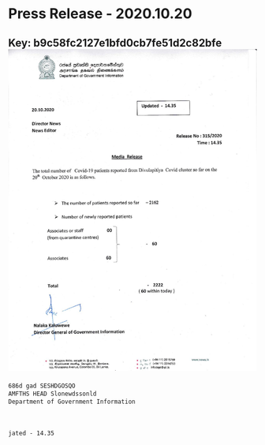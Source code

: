 # Press Release - 2020.10.20 
Key: b9c58fc2127e1bfd0cb7fe51d2c82bfe 
![img](img/b9c58fc2127e1bfd0cb7fe51d2c82bfe.jpg)
---
```
686d gad SESHDGOSQO
AMFTHS HEAD Slonewdssonld
Department of Government Information

 

jated - 14.35

```
